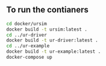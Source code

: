 ## To run the contianers
```bash
cd docker/ursim
docker build -t ursim:latest .
cd ../ur-driver
docker build -t ur-driver:latest .
cd ../ur-example
docker build -t ur-example:latest .
docker-compose up
```